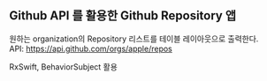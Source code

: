 ## Github API 를 활용한 Github Repository 앱

원하는 organization의 Repository 리스트를 테이블 레이아웃으로 출력한다.   
API: https://api.github.com/orgs/apple/repos   
   
RxSwift, BehaviorSubject 활용   
